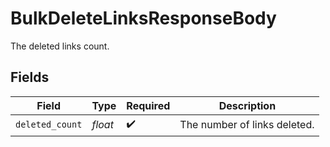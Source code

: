 # BulkDeleteLinksResponseBody

The deleted links count.


## Fields

| Field                        | Type                         | Required                     | Description                  |
| ---------------------------- | ---------------------------- | ---------------------------- | ---------------------------- |
| `deleted_count`              | *float*                      | :heavy_check_mark:           | The number of links deleted. |